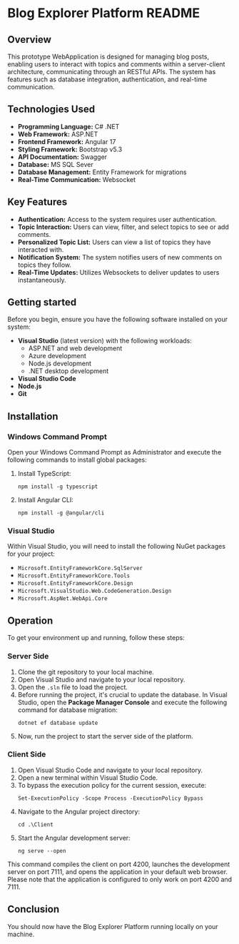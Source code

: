 # Blog Explorer Platform README

## Overview
This prototype WebApplication is designed for managing blog posts, enabling users to interact with topics and comments within a server-client architecture, communicating through an RESTful APIs. The system has features such as database integration, authentication, and real-time communication.

## Technologies Used
- **Programming Language:** C# .NET
- **Web Framework:** ASP.NET
- **Frontend Framework:** Angular 17
- **Styling Framework:** Bootstrap v5.3
- **API Documentation:** Swagger
- **Database:** MS SQL Sever
- **Database Management:** Entity Framework for migrations
- **Real-Time Communication:** Websocket

## Key Features
- **Authentication:** Access to the system requires user authentication.
- **Topic Interaction:** Users can view, filter, and select topics to see or add comments.
- **Personalized Topic List:** Users can view a list of topics they have interacted with.
- **Notification System:** The system notifies users of new comments on topics they follow.
- **Real-Time Updates:** Utilizes Websockets to deliver updates to users instantaneously.

## Getting started

Before you begin, ensure you have the following software installed on your system:

- **Visual Studio** (latest version) with the following workloads:
  - ASP.NET and web development
  - Azure development
  - Node.js development
  - .NET desktop development
- **Visual Studio Code**
- **Node.js**
- **Git**

## Installation

### Windows Command Prompt

Open your Windows Command Prompt as Administrator and execute the following commands to install global packages:

1. Install TypeScript:
   ```
   npm install -g typescript
   ```
2. Install Angular CLI:
   ```
   npm install -g @angular/cli
   ```

### Visual Studio

Within Visual Studio, you will need to install the following NuGet packages for your project:

- `Microsoft.EntityFrameworkCore.SqlServer`
- `Microsoft.EntityFrameworkCore.Tools`
- `Microsoft.EntityFrameworkCore.Design`
- `Microsoft.VisualStudio.Web.CodeGeneration.Design`
- `Microsoft.AspNet.WebApi.Core`

## Operation

To get your environment up and running, follow these steps:

### Server Side

1. Clone the git repository to your local machine.
2. Open Visual Studio and navigate to your local repository.
3. Open the `.sln` file to load the project.
4. Before running the project, it's crucial to update the database. In Visual Studio, open the **Package Manager Console** and execute the following command for database migration:
   ```
   dotnet ef database update
   ```
5. Now, run the project to start the server side of the platform.

### Client Side

1. Open Visual Studio Code and navigate to your local repository.
2. Open a new terminal within Visual Studio Code.
3. To bypass the execution policy for the current session, execute:
   ```
   Set-ExecutionPolicy -Scope Process -ExecutionPolicy Bypass
   ```
4. Navigate to the Angular project directory:
   ```
   cd .\Client
   ```
5. Start the Angular development server:
   ```
   ng serve --open
   ```
  This command compiles the client on port 4200, launches the development server on port 7111, and opens the application in your default web browser. Please note that the application is configured to only work on port 4200 and 7111.

## Conclusion

You should now have the Blog Explorer Platform running locally on your machine.




